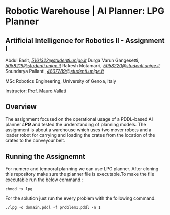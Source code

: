 # Robotic Warehouse | AI Planner: LPG Planner

## Artificial Intelligence for Robotics II - Assignment I 
Abdul Basit, _[5161322@studenti.unige.it](mailto:5161322@studenti.unige.it)_
Durga Varun Gangesetti, _[5058219@studenti.unige.it](mailto:5058219@studenti.unige.it)_
Rakesh Motamarri, _[5058220@studenti.unige.it](mailto:5058220@studenti.unige.it)_
Soundarya Pallanti, _[4807289@studenti.unige.it](mailto:4807289@studenti.unige.it)_

MSc Robotics Engineering, University of Genoa, Italy

Instructor: [Prof. Mauro Vallati](https://pure.hud.ac.uk/en/persons/mauro-vallati)

## Overview

The assignment focused on the operational usage of a PDDL-based AI planner **_LPG_** and tested the understanding of planning models. The assignment is about a warehouse which uses two mover robots and a loader robot for carrying and loading the crates from the location of the crates to the conveyour belt. 

## Running the Assignemnt
For numerc and temporal planning we can use LPG planner. After cloning this repository make sure the planner file is executable.To make the file executable run the below command.:
```bashscript
chmod +x lpg
```
For the solution just run the every problem with the following command.
```bashscript
./lpg -o domain.pddl -f problem1.pddl -n 1
```
